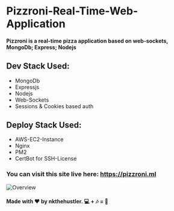 # Pizzroni-Real-Time-Web-Application
#### Pizzroni is a real-time pizza application based on web-sockets, MongoDb; Express; Nodejs
## Dev Stack Used:
- MongoDb
- Expressjs
- Nodejs
- Web-Sockets
- Sessions & Cookies based auth

## Deploy Stack Used:
- AWS-EC2-Instance
- Nginx
- PM2
- CertBot for SSH-License

### You can visit this site live here: https://pizzroni.ml

![Overview](https://user-images.githubusercontent.com/66864065/185996629-ffe13fed-4c0e-49b8-84eb-27586bcacb74.png)

#### Made with ❤ by nkthehustler. 💻 + 🎶 = 💖




